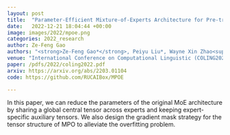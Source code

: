 ```yaml
---
layout: post
title:  "Parameter-Efficient Mixture-of-Experts Architecture for Pre-trained Language Models"
date:   2022-12-21 18:04:44 +00:00
image: images/2022/mpoe.png
categories: 2022_research
author: Ze-Feng Gao
authors: "<strong>Ze-Feng Gao*</strong>, Peiyu Liu*, Wayne Xin Zhao<sup>#</sup>, Zhong-Yi Lu, Ji-Rong Wen"
venue: "International Conference on Computational Linguistic (COLING2022), Oral Presentation"
paper: /pdfs/2022/coling2022.pdf
arxiv: https://arxiv.org/abs/2203.01104
code: https://github.com/RUCAIBox/MPOE

---
```

In this paper, we can reduce the parameters of the original MoE architecture by sharing a global central tensor across experts and keeping expert-specific auxiliary tensors. We also design the gradient mask strategy for the tensor structure of MPO to alleviate the overfitting problem.
